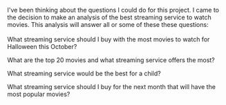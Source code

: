 I've been thinking about the questions I could do for this project. I came to the decision to make an analysis of the best streaming service to watch movies. This analysis will answer all or some of these these questions:\
\
What streaming service should I buy with the most movies to watch for Halloween this October?

What are the top 20 movies and what streaming service offers the most?

What streaming service would be the best for a child?

What streaming service should I buy for the next month that will have the most popular movies?
